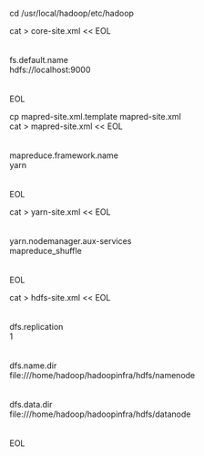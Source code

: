 cd /usr/local/hadoop/etc/hadoop  

cat > core-site.xml << EOL  
<configuration>  
<property>  
<name>fs.default.name</name>  
<value>hdfs://localhost:9000</value>  
</property>  
</configuration>  
EOL  

cp mapred-site.xml.template mapred-site.xml  
cat > mapred-site.xml << EOL  
<configuration>  
<property>  
<name>mapreduce.framework.name</name>  
<value>yarn</value>  
</property>  
</configuration>  
EOL  

cat > yarn-site.xml << EOL  
<configuration>  
<property>  
<name>yarn.nodemanager.aux-services</name>  
<value>mapreduce_shuffle</value>  
</property>  
</configuration>  
EOL  

cat > hdfs-site.xml << EOL  
<configuration>  
<property>  
<name>dfs.replication</name>  
<value>1</value>  
</property>  
<property>  
<name>dfs.name.dir</name>  
<value>file:///home/hadoop/hadoopinfra/hdfs/namenode </value>  
</property>  
<property>  
<name>dfs.data.dir</name>  
<value>file:///home/hadoop/hadoopinfra/hdfs/datanode </value >  
</property>  
</configuration>  
EOL  
